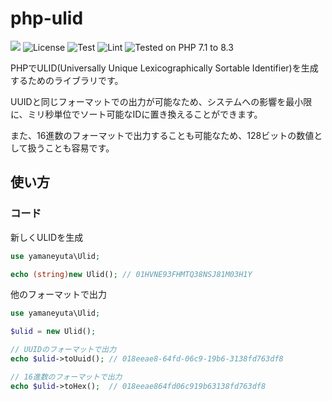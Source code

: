 


# php-ulid
<img src="https://img.shields.io/badge/PHP-ccc.svg?logo=php&style=flat"> ![License](https://img.shields.io/github/license/yamaneyuta/php-ulid) ![Test](https://github.com/yamaneyuta/php-ulid/actions/workflows/test.yml/badge.svg?branch=main) ![Lint](https://github.com/yamaneyuta/php-ulid/actions/workflows/lint.yml/badge.svg?branch=main) ![Tested on PHP 7.1 to 8.3](https://img.shields.io/badge/tested%20on-PHP%207.0%20|%207.1%20|%207.2%20|%207.3%20|%207.4%20|%208.0%20|%208.1%20|%208.2%20|%208.3-brightgreen.svg?maxAge=2419200)

PHPでULID(Universally Unique Lexicographically Sortable Identifier)を生成するためのライブラリです。

UUIDと同じフォーマットでの出力が可能なため、システムへの影響を最小限に、ミリ秒単位でソート可能なIDに置き換えることができます。

また、16進数のフォーマットで出力することも可能なため、128ビットの数値として扱うことも容易です。

## 使い方
### コード

新しくULIDを生成
```php
use yamaneyuta\Ulid;

echo (string)new Ulid(); // 01HVNE93FHMTQ38NSJ81M03H1Y
```

他のフォーマットで出力
```php
use yamaneyuta\Ulid;

$ulid = new Ulid();

// UUIDのフォーマットで出力
echo $ulid->toUuid(); // 018eeae8-64fd-06c9-19b6-3138fd763df8

// 16進数のフォーマットで出力
echo $ulid->toHex();  // 018eeae864fd06c919b63138fd763df8
```

